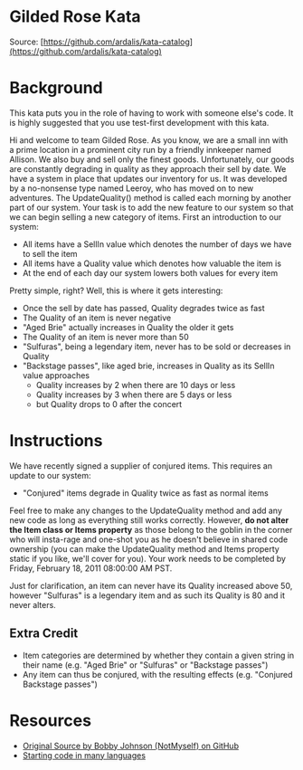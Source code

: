 Gilded Rose Kata
============
Source: [https://github.com/ardalis/kata-catalog](https://github.com/ardalis/kata-catalog)

# Background #

This kata puts you in the role of having to work with someone else's code. It is highly suggested that you use test-first development with this kata.

Hi and welcome to team Gilded Rose. As you know, we are a small inn with a prime location in a prominent city run by a friendly innkeeper named Allison. We also buy and sell only the finest goods. Unfortunately, our goods are constantly degrading in quality as they approach their sell by date. We have a system in place that updates our inventory for us. It was developed by a no-nonsense type named Leeroy, who has moved on to new adventures. The UpdateQuality() method is called each morning by another part of our system. Your task is to add the new feature to our system so that we can begin selling a new category of items. First an introduction to our system:

- All items have a SellIn value which denotes the number of days we have to sell the item
- All items have a Quality value which denotes how valuable the item is
- At the end of each day our system lowers both values for every item

Pretty simple, right? Well, this is where it gets interesting:

- Once the sell by date has passed, Quality degrades twice as fast
- The Quality of an item is never negative
- "Aged Brie" actually increases in Quality the older it gets
- The Quality of an item is never more than 50
- "Sulfuras", being a legendary item, never has to be sold or decreases in Quality
- "Backstage passes", like aged brie, increases in Quality as its SellIn value approaches
	- Quality increases by 2 when there are 10 days or less 
	- Quality increases by 3 when there are 5 days or less
	- but Quality drops to 0 after the concert

# Instructions #

We have recently signed a supplier of conjured items. This requires an update to our system:

- "Conjured" items degrade in Quality twice as fast as normal items

Feel free to make any changes to the UpdateQuality method and add any new code as long as everything still works correctly. However, **do not alter the Item class or Items property** as those belong to the goblin in the corner who will insta-rage and one-shot you as he doesn't believe in shared code ownership (you can make the UpdateQuality method and Items property static if you like, we'll cover for you). Your work needs to be completed by Friday, February 18, 2011 08:00:00 AM PST.

Just for clarification, an item can never have its Quality increased above 50, however "Sulfuras" is a legendary item and as such its Quality is 80 and it never alters.

## Extra Credit ##

- Item categories are determined by whether they contain a given string in their name (e.g. "Aged Brie" or "Sulfuras" or "Backstage passes")
- Any item can thus be conjured, with the resulting effects (e.g. "Conjured Backstage passes")

# Resources #
- [Original Source by Bobby Johnson (NotMyself) on GitHub](https://github.com/NotMyself/GildedRose)
- [Starting code in many languages](https://github.com/emilybache/GildedRose-Refactoring-Kata)